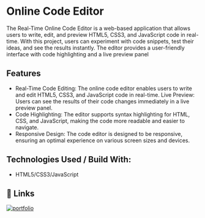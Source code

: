 
# Online Code Editor

The Real-Time Online Code Editor is a web-based application that allows users to write, edit, and preview HTML5, CSS3, and JavaScript code in real-time. With this project, users can experiment with code snippets, test their ideas, and see the results instantly. The editor provides a user-friendly interface with code highlighting and a live preview panel
## Features

- Real-Time Code Editing: The online code editor enables users to write and edit HTML5, CSS3, and JavaScript code in real-time.
Live Preview: Users can see the results of their code changes immediately in a live preview panel.
- Code Highlighting: The editor supports syntax highlighting for HTML, CSS, and JavaScript, making the code more readable and easier to navigate.
- Responsive Design: The code editor is designed to be responsive, ensuring an optimal experience on various screen sizes and devices.

## Technologies Used / Build With:

- HTML5/CSS3/JavaScript



## 🔗 Links
[![portfolio](https://img.shields.io/badge/Code_editor-000?style=for-the-badge&logo=ko-fi&logoColor=white)](https://frontend-coding-editor.netlify.app)


